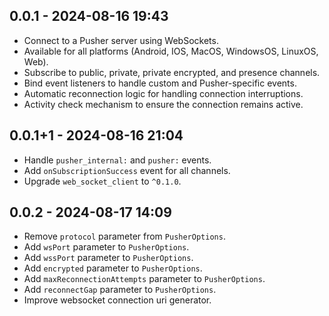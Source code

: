 ## 0.0.1 - 2024-08-16 19:43

* Connect to a Pusher server using WebSockets.
* Available for all platforms (Android, IOS, MacOS, WindowsOS, LinuxOS, Web).
* Subscribe to public, private, private encrypted, and presence channels.
* Bind event listeners to handle custom and Pusher-specific events.
* Automatic reconnection logic for handling connection interruptions.
* Activity check mechanism to ensure the connection remains active.

## 0.0.1+1 - 2024-08-16 21:04

* Handle `pusher_internal:` and `pusher:` events.
* Add `onSubscriptionSuccess` event for all channels.
* Upgrade `web_socket_client` to `^0.1.0`.

## 0.0.2 - 2024-08-17 14:09

* Remove `protocol` parameter from `PusherOptions`.
* Add `wsPort` parameter to `PusherOptions`.
* Add `wssPort` parameter to `PusherOptions`.
* Add `encrypted` parameter to `PusherOptions`.
* Add `maxReconnectionAttempts` parameter to `PusherOptions`.
* Add `reconnectGap` parameter to `PusherOptions`.
* Improve websocket connection uri generator.
